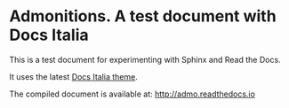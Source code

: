 # Admonitions. A test document with Docs Italia

This is a test document for experimenting with Sphinx and Read the Docs.

It uses the latest [Docs Italia theme](https://github.com/italia/docs-italia-theme/).

The compiled document is available at: http://admo.readthedocs.io
